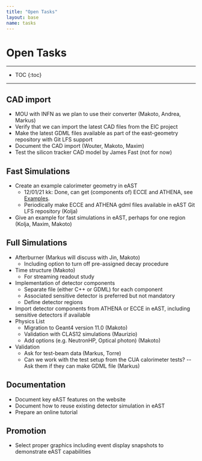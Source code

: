 ```yaml
---
title: "Open Tasks"
layout: base
name: tasks
---
```


<h1> Open Tasks</h1>

---

* TOC
{:toc}

---

## CAD import

* MOU with INFN as we plan to use their converter (Makoto, Andrea, Markus)
* Verify that we can import the latest CAD files from the EIC project
* Make the latest GDML files available as part of the east-geometry repository with Git LFS support
* Document the CAD import (Wouter, Makoto, Maxim)
* Test the silicon tracker CAD model by James Fast (not for now)

## Fast Simulations

* Create an example calorimeter geometry in eAST
  * 12/01/21 kk: Done, can get (components of) ECCE and ATHENA, see [Examples](examples).
  * Periodically make ECCE and ATHENA gdml files available in eAST Git LFS repository (Kolja)
* Give an example for fast simulations in eAST, perhaps for one region (Kolja, Maxim, Makoto)

## Full Simulations

* Afterburner (Markus will discuss with Jin, Makoto)
  * Including option to turn off pre-assigned decay procedure
* Time structure (Makoto)
  * For streaming readout study
* Implementation of detector components
  * Separate file (either C++ or GDML) for each component
  * Associated sensitive detector is preferred but not mandatory
  * Define detector regions
* Import detector components from ATHENA or ECCE in eAST, including sensitive detectors if available
* Physics List
  * Migration to Geant4 version 11.0 (Makoto)
  * Validation with CLAS12 simulations (Maurizio)
  * Add options (e.g. NeutronHP, Optical photon) (Makoto)
* Validation
  * Ask for test-beam data (Markus, Torre)
  * Can we work with the test setup from the CUA calorimeter tests? 
    -- Ask them if they can make GDML file (Markus)
    
## Documentation

* Document key eAST features on the website
* Document how to reuse existing detector simulation in eAST
* Prepare an online tutorial

## Promotion

* Select proper graphics including event display snapshots to demonstrate eAST capabilities
